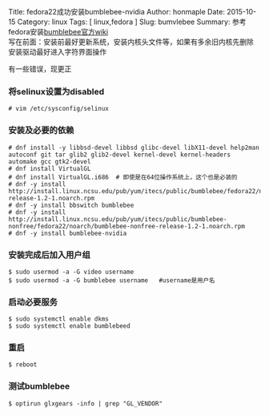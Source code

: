 Title: fedora22成功安装bumblebee-nvidia
Author: honmaple 
Date: 2015-10-15
Category: linux 
Tags: [ linux,fedora ]
Slug: bumvlebee
Summary: 参考fedora安装[bumblebee官方wiki](http://fedoraproject.org/wiki/Bumblebee#Description) <br />写在前面：安装前最好更新系统，安装内核头文件等，如果有多余旧内核先删除 <br />安装驱动最好进入字符界面操作


有一些错误，现更正
 
### 将selinux设置为disabled 

    # vim /etc/sysconfig/selinux 
### 安装及必要的依赖

    # dnf install -y libbsd-devel libbsd glibc-devel libX11-devel help2man autoconf git tar glib2 glib2-devel kernel-devel kernel-headers automake gcc gtk2-devel 
    # dnf install VirtualGL 
    # dnf install VirtualGL.i686  # 即使是在64位操作系统上，这个也是必装的
    # dnf -y install http://install.linux.ncsu.edu/pub/yum/itecs/public/bumblebee/fedora22/noarch/bumblebee-release-1.2-1.noarch.rpm 
    # dnf -y install bbswitch bumblebee 
    # dnf -y install http://install.linux.ncsu.edu/pub/yum/itecs/public/bumblebee-nonfree/fedora22/noarch/bumblebee-nonfree-release-1.2-1.noarch.rpm 
    # dnf -y install bumblebee-nvidia 

### 安装完成后加入用户组 

    $ sudo usermod -a -G video username 
    $ sudo usermod -a -G bumblebee username   #username是用户名

### 启动必要服务

    $ sudo systemctl enable dkms 
    $ sudo systemctl enable bumblebeed 
### 重启
    $ reboot 
### 测试bumblebee 
    $ optirun glxgears -info | grep "GL_VENDOR" 
